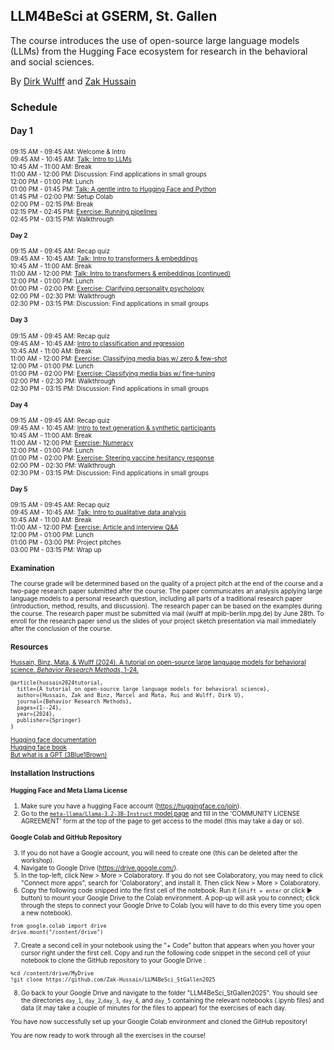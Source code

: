 ## LLM4BeSci at GSERM, St. Gallen

The course introduces the use of open-source large language models (LLMs) from the Hugging Face ecosystem for research in the behavioral and social sciences. 

By [Dirk Wulff](https://www.mpib-berlin.mpg.de/person/93374/2549) and [Zak Hussain](https://zak-hussain.github.io/)

### Schedule

#### Day 1
<font style="font-size:10">09:15 AM - 09:45 AM: Welcome & Intro<br>
09:45 AM - 10:45 AM: [Talk: Intro to LLMs](day_1/day_1a.pdf)<br>
10:45 AM - 11:00 AM: Break<br>
11:00 AM - 12:00 PM: Discussion: Find applications in small groups<br>
12:00 PM - 01:00 PM: Lunch<br>
01:00 PM - 01:45 PM: [Talk: A gentle intro to Hugging Face and Python](day_1/day_1b.pdf)<br>
01:45 PM - 02:00 PM: Setup Colab<br>
02:00 PM - 02:15 PM: Break<br>
02:15 PM - 02:45 PM: [Exercise: Running pipelines](day_1/day_1.ipynb)<br>
02:45 PM - 03:15 PM: Walkthrough<br>

#### Day 2
09:15 AM - 09:45 AM: Recap quiz<br>
09:45 AM - 10:45 AM: [Talk: Intro to transformers & embeddings](day_2/day_2.pdf)<br>
10:45 AM - 11:00 AM: Break<br>
11:00 AM - 12:00 PM: [Talk: Intro to transformers & embeddings (continued)](day_2/day_2.pdf)<br>
12:00 PM - 01:00 PM: Lunch<br>
01:00 PM - 02:00 PM: [Exercise: Clarifying personality psychology](day_2/day_2.ipynb)<br>
02:00 PM - 02:30 PM: Walkthrough<br>
02:30 PM - 03:15 PM: Discussion: Find applications in small groups<br>

#### Day 3
09:15 AM - 09:45 AM: Recap quiz<br>
09:45 AM - 10:45 AM: [Intro to classification and regression](day_3/day_3.pdf)<br>
10:45 AM - 11:00 AM: Break<br>
11:00 AM - 12:00 PM: [Exercise: Classifying media bias w/ zero & few-shot](day_3/day_3a.ipynb)<br>
12:00 PM - 01:00 PM: Lunch<br>
01:00 PM - 02:00 PM: [Exercise: Classifying media bias w/ fine-tuning](day_3/day_3b.ipynb)<br>
02:00 PM - 02:30 PM: Walkthrough<br>
02:30 PM - 03:15 PM: Discussion: Find applications in small groups<br>

#### Day 4
09:15 AM - 09:45 AM: Recap quiz<br>
09:45 AM - 10:45 AM: [Intro to text generation & synthetic participants](day_4/day_4.pdf)<br>
10:45 AM - 11:00 AM: Break<br>
11:00 AM - 12:00 PM: [Exercise: Numeracy](day_4/day_4a.ipynb)<br>
12:00 PM - 01:00 PM: Lunch<br>
01:00 PM - 02:00 PM: [Exercise: Steering vaccine hesitancy response](day_4/day_4b.ipynb)<br>
02:00 PM - 02:30 PM: Walkthrough<br>
02:30 PM - 03:15 PM: Discussion: Find applications in small groups<br>

#### Day 5
09:15 AM - 09:45 AM: Recap quiz<br>
09:45 AM - 10:45 AM: [Talk: Intro to qualitative data analysis](day_5/day_5.pdf)<br>
10:45 AM - 11:00 AM: Break<br>
11:00 AM - 12:00 PM: [Exercise: Article and interview Q&A](day_5/day_5.ipynb)<br>
12:00 PM - 01:00 PM: Lunch<br>
01:00 PM - 03:00 PM: Project pitches<br>
03:00 PM - 03:15 PM: Wrap up<br>

### Examination
The course grade will be determined based on the quality of a project pitch at the end of the course and a two-page research paper submitted after the course. The paper communicates an analysis applying large language models to a personal research question, including all parts of a traditional research paper (introduction, method, results, and discussion). The research paper can be based on the examples during the course. The research paper must be submitted via mail (wulff at mpib-berlin.mpg.de) by June 28th. To enroll for the research paper send us the slides of your project sketch presentation via mail immediately after the conclusion of the course.      

### Resources
<a href="https://doi.org/10.3758/s13428-024-02455-8">Hussain, Binz, Mata, & Wulff (2024). A tutorial on open-source large language models for behavioral science. *Behavior Research Methods*, 1-24.
</a>
```
@article{hussain2024tutorial,
  title={A tutorial on open-source large language models for behavioral science},
  author={Hussain, Zak and Binz, Marcel and Mata, Rui and Wulff, Dirk U},
  journal={Behavior Research Methods},
  pages={1--24},
  year={2024},
  publisher={Springer}
}
```

[Hugging face documentation](https://huggingface.co/docs)<br>
[Hugging face book](https://transformersbook.com/)<br>
[But what is a GPT (3Blue1Brown)](https://www.youtube.com/watch?v=wjZofJX0v4M&list=PLZHQObOWTQDNU6R1_67000Dx_ZCJB-3pi&index=5)<br>

### Installation Instructions

#### Hugging Face and Meta Llama License
1. Make sure you have a hugging Face account (https://huggingface.co/join).
2. Go to the [`meta-llama/Llama-3.2-3B-Instruct` model page](https://huggingface.co/meta-llama/Llama-3.2-3B-Instruct) and fill in the 'COMMUNITY LICENSE AGREEMENT' form at the top of the page to get access to the model (this may take a day or so).

#### Google Colab and GitHub Repository
3. If you do not have a Google account, you will need to create one (this can be deleted after the workshop).
4. Navigate to Google Drive (https://drive.google.com/).
5. In the top-left, click New > More > Colaboratory. If you do not see Colaboratory, you may need to click "Connect more apps", 
search for 'Colaboratory', and install it. Then click New > More > Colaboratory.
6. Copy the following code snipped into the first cell of the notebook. Run it (```shift + enter``` or click &#9658; button) to mount your Google Drive to the Colab environment.
A pop-up will ask you to connect; click through the steps to connect your Google Drive to Colab (you will have to do this
every time you open a new notebook).
```
from google.colab import drive
drive.mount("/content/drive")
```
7. Create a second cell in your notebook using the "+ Code" button that appears when you hover your cursor right under the first cell. Copy and run the following code snippet in the second cell of your notebook to clone the GitHub repository to your Google Drive :
```
%cd /content/drive/MyDrive
!git clone https://github.com/Zak-Hussain/LLM4BeSci_StGallen2025
```
8. Go back to your Google Drive and navigate to the folder "LLM4BeSci_StGallen2025". You should see the directories `day_1`, `day_2`,`day_3`, `day_4`, and `day_5` containing the relevant notebooks (.ipynb files) and data (it may take  a couple of minutes for the files to appear) for the exercises of each day.

You have now successfully set up your Google Colab environment and cloned the GitHub repository! 

You are now ready to work through all the exercises in the course! 